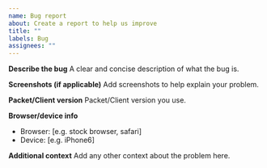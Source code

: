 ```yaml
---
name: Bug report
about: Create a report to help us improve
title: ""
labels: Bug
assignees: ""
---
```


**Describe the bug**
A clear and concise description of what the bug is.

**Screenshots (if applicable)**
Add screenshots to help explain your problem.

**Packet/Client version**
Packet/Client version you use.

**Browser/device info**

- Browser: [e.g. stock browser, safari]
- Device: [e.g. iPhone6]

**Additional context**
Add any other context about the problem here.
